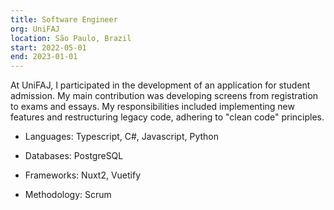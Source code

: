 ```yaml
---
title: Software Engineer
org: UniFAJ
location: São Paulo, Brazil
start: 2022-05-01
end: 2023-01-01
---
```


At UniFAJ, I participated in the development of an application for student admission. My main contribution was developing screens from registration to exams and essays. My responsibilities included implementing new features and restructuring legacy code, adhering to "clean code" principles.

- Languages: Typescript, C#, Javascript, Python

- Databases: PostgreSQL

- Frameworks: Nuxt2, Vuetify

- Methodology: Scrum
